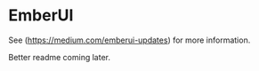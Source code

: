 # EmberUI

See (https://medium.com/emberui-updates) for more information.

Better readme coming later.